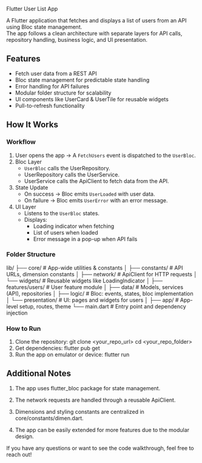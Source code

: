 Flutter User List App

A Flutter application that fetches and displays a list of users from an API using Bloc state management.  
The app follows a clean architecture with separate layers for API calls, repository handling, business logic, and UI presentation.


## Features
- Fetch user data from a REST API
- Bloc state management for predictable state handling
- Error handling for API failures
- Modular folder structure for scalability
- UI components like UserCard & UserTile for reusable widgets
- Pull-to-refresh functionality


##  How It Works

### Workflow
1. User opens the app → A `FetchUsers` event is dispatched to the `UserBloc`.
2. Bloc Layer
    - `UserBloc` calls the UserRepository.
    - UserRepository calls the UserService.
    - UserService calls the ApiClient to fetch data from the API.
3. State Update
    - On success → Bloc emits `UserLoaded` with user data.
    - On failure → Bloc emits `UserError` with an error message.
4. UI Layer
    - Listens to the `UserBloc` states.
    - Displays:
        - Loading indicator when fetching
        - List of users when loaded
        - Error message in a pop-up when API fails



### Folder Structure

lib/
├── core/                      # App-wide utilities & constants
│    ├── constants/            # API URLs, dimension constants
│    ├── network/              # ApiClient for HTTP requests
│    └── widgets/              # Reusable widgets like LoadingIndicator
│
├── features/users/            # User feature module
│    ├── data/                 # Models, services (API), repositories
│    ├── logic/                # Bloc: events, states, bloc implementation
│    └── presentation/         # UI: pages and widgets for users
│
├── app/                      # App-level setup, routes, theme
└── main.dart                 # Entry point and dependency injection

### How to Run
1. Clone the repository: git clone <your_repo_url>
   cd <your_repo_folder>
2. Get dependencies: flutter pub get
3. Run the app on emulator or device: flutter run

## Additional Notes
1. The app uses flutter_bloc package for state management.

2. The network requests are handled through a reusable ApiClient.

3. Dimensions and styling constants are centralized in core/constants/dimen.dart.

4. The app can be easily extended for more features due to the modular design.

If you have any questions or want to see the code walkthrough, feel free to reach out!